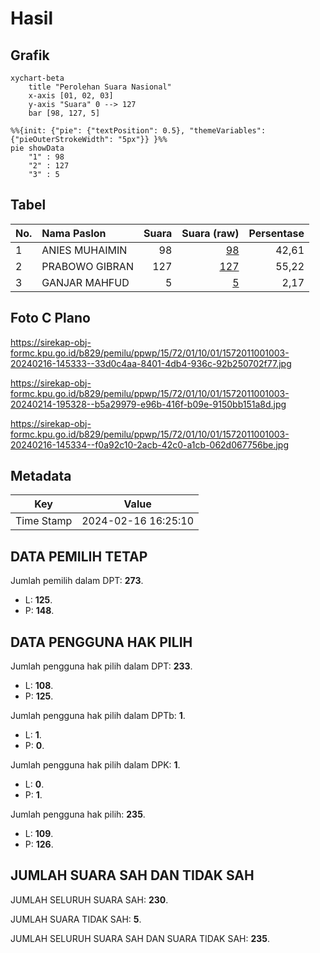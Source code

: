 # Hasil

## Grafik

```mermaid
xychart-beta
    title "Perolehan Suara Nasional"
    x-axis [01, 02, 03]
    y-axis "Suara" 0 --> 127
    bar [98, 127, 5]
```

```mermaid
%%{init: {"pie": {"textPosition": 0.5}, "themeVariables": {"pieOuterStrokeWidth": "5px"}} }%%
pie showData
    "1" : 98
    "2" : 127
    "3" : 5
```

## Tabel

| No. | Nama Paslon    | Suara | Suara (raw) | Persentase |
|:--- |:-------------- | -----:| -----------:| ----------:|
| 1   | ANIES MUHAIMIN | 98    | [98][p-1]   | 42,61      |
| 2   | PRABOWO GIBRAN | 127   | [127][p-2]  | 55,22      |
| 3   | GANJAR MAHFUD  | 5     | [5][p-3]    | 2,17       |


[p-1]: https://github.com/gigit-pemilu/pemilu-2024/blob/main/pilpres/hitung-suara/sub/15-jambi/sub/72-kota-sungai-penuh/sub/01-sungai-penuh/sub/1001-sungai-penuh/sub/003-tps/sub/paslon-1.txt
[p-2]: https://github.com/gigit-pemilu/pemilu-2024/blob/main/pilpres/hitung-suara/sub/15-jambi/sub/72-kota-sungai-penuh/sub/01-sungai-penuh/sub/1001-sungai-penuh/sub/003-tps/sub/paslon-2.txt
[p-3]: https://github.com/gigit-pemilu/pemilu-2024/blob/main/pilpres/hitung-suara/sub/15-jambi/sub/72-kota-sungai-penuh/sub/01-sungai-penuh/sub/1001-sungai-penuh/sub/003-tps/sub/paslon-3.txt

## Foto C Plano

https://sirekap-obj-formc.kpu.go.id/b829/pemilu/ppwp/15/72/01/10/01/1572011001003-20240216-145333--33d0c4aa-8401-4db4-936c-92b250702f77.jpg

https://sirekap-obj-formc.kpu.go.id/b829/pemilu/ppwp/15/72/01/10/01/1572011001003-20240214-195328--b5a29979-e96b-416f-b09e-9150bb151a8d.jpg

https://sirekap-obj-formc.kpu.go.id/b829/pemilu/ppwp/15/72/01/10/01/1572011001003-20240216-145334--f0a92c10-2acb-42c0-a1cb-062d067756be.jpg


## Metadata

| Key        | Value               |
| ---------- | ------------------- |
| Time Stamp | 2024-02-16 16:25:10 |


## DATA PEMILIH TETAP

Jumlah pemilih dalam DPT: **273**.
 * L: **125**.
 * P: **148**.

## DATA PENGGUNA HAK PILIH

Jumlah pengguna hak pilih dalam DPT: **233**.
 * L: **108**.
 * P: **125**.

Jumlah pengguna hak pilih dalam DPTb: **1**.
 * L: **1**.
 * P: **0**.

Jumlah pengguna hak pilih dalam DPK: **1**.
 * L: **0**.
 * P: **1**.

Jumlah pengguna hak pilih: **235**.
 * L: **109**.
 * P: **126**.

## JUMLAH SUARA SAH DAN TIDAK SAH

JUMLAH SELURUH SUARA SAH: **230**.

JUMLAH SUARA TIDAK SAH: **5**.

JUMLAH SELURUH SUARA SAH DAN SUARA TIDAK SAH: **235**.


